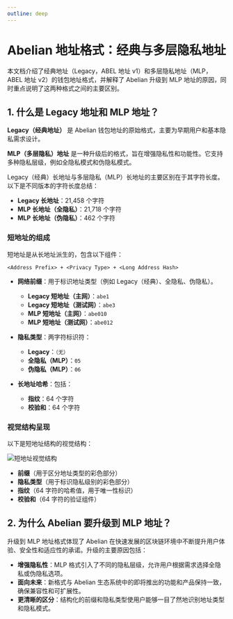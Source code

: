 ```yaml
---
outline: deep
---
```


# Abelian 地址格式：经典与多层隐私地址

本文档介绍了经典地址（Legacy，ABEL 地址 v1）和多层隐私地址（MLP，ABEL 地址 v2）的钱包地址格式，并解释了 Abelian 升级到 MLP 地址的原因，同时重点说明了这两种格式之间的主要区别。

## 1. 什么是 Legacy 地址和 MLP 地址？

**Legacy（经典地址）** 是 Abelian 钱包地址的原始格式，主要为早期用户和基本隐私需求设计。

**MLP（多层隐私）地址** 是一种升级后的格式，旨在增强隐私性和功能性。它支持多种隐私层级，例如全隐私模式和伪隐私模式。

Legacy（经典）长地址与多层隐私（MLP）长地址的主要区别在于其字符长度。以下是不同版本的字符长度总结：

- **Legacy 长地址**：21,458 个字符  
- **MLP 长地址（全隐私）**：21,718 个字符  
- **MLP 长地址（伪隐私）**：462 个字符  

### 短地址的组成

短地址是从长地址派生的，包含以下组件：

```text
<Address Prefix> + <Privacy Type> + <Long Address Hash>
```

- **网络前缀**：用于标识地址类型（例如 Legacy（经典）、全隐私、伪隐私）。  
  - **Legacy 短地址（主网）**：`abe1`  
  - **Legacy 短地址（测试网）**：`abe3`  
  - **MLP 短地址（主网）**：`abe010`  
  - **MLP 短地址（测试网）**：`abe012`  

- **隐私类型**：两字符标识符：  
  - **Legacy**：`（无）`  
  - **全隐私（MLP）**：`05`  
  - **伪隐私（MLP）**：`06`  

- **长地址哈希**：包括：  
  - **指纹**：64 个字符  
  - **校验和**：64 个字符  

### 视觉结构呈现

以下是短地址结构的视觉结构：

![短地址视觉结构](/address/format-zh.png)

- **前缀**（用于区分地址类型的彩色部分）  
- **隐私类型**（用于标识隐私级别的彩色部分）  
- **指纹**（64 字符的哈希值，用于唯一性标识）  
- **校验和**（64 字符的验证组件）  

## 2. 为什么 Abelian 要升级到 MLP 地址？

升级到 MLP 地址格式体现了 Abelian 在快速发展的区块链环境中不断提升用户体验、安全性和适应性的承诺。升级的主要原因包括：

- **增强隐私性**：MLP 格式引入了不同的隐私层级，允许用户根据需求选择全隐私或伪隐私选项。  
- **面向未来**：新格式与 Abelian 生态系统中的即将推出的功能和产品保持一致，确保兼容性和可扩展性。  
- **更清晰的区分**：结构化的前缀和隐私类型使用户能够一目了然地识别地址类型和隐私模式。  